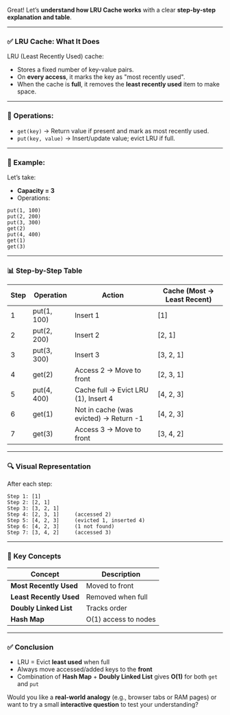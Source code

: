 Great! Let’s **understand how LRU Cache works** with a clear **step-by-step explanation and table**.

---

### ✅ LRU Cache: What It Does

LRU (Least Recently Used) cache:

* Stores a fixed number of key-value pairs.
* On **every access**, it marks the key as "most recently used".
* When the cache is **full**, it removes the **least recently used** item to make space.

---

### 🔁 Operations:

* `get(key)` → Return value if present and mark as most recently used.
* `put(key, value)` → Insert/update value; evict LRU if full.

---

### 🧪 Example:

Let’s take:

* **Capacity = 3**
* Operations:

```
put(1, 100)
put(2, 200)
put(3, 300)
get(2)
put(4, 400)
get(1)
get(3)
```

---

### 📊 Step-by-Step Table

| Step | Operation   | Action                                 | Cache (Most → Least Recent) |
| ---- | ----------- | -------------------------------------- | --------------------------- |
| 1    | put(1, 100) | Insert 1                               | \[1]                        |
| 2    | put(2, 200) | Insert 2                               | \[2, 1]                     |
| 3    | put(3, 300) | Insert 3                               | \[3, 2, 1]                  |
| 4    | get(2)      | Access 2 → Move to front               | \[2, 3, 1]                  |
| 5    | put(4, 400) | Cache full → Evict LRU (1), Insert 4   | \[4, 2, 3]                  |
| 6    | get(1)      | Not in cache (was evicted) → Return -1 | \[4, 2, 3]                  |
| 7    | get(3)      | Access 3 → Move to front               | \[3, 4, 2]                  |

---

### 🔍 Visual Representation

After each step:

```
Step 1: [1]
Step 2: [2, 1]
Step 3: [3, 2, 1]
Step 4: [2, 3, 1]     (accessed 2)
Step 5: [4, 2, 3]     (evicted 1, inserted 4)
Step 6: [4, 2, 3]     (1 not found)
Step 7: [3, 4, 2]     (accessed 3)
```

---

### 🧠 Key Concepts

| Concept                 | Description          |
| ----------------------- | -------------------- |
| **Most Recently Used**  | Moved to front       |
| **Least Recently Used** | Removed when full    |
| **Doubly Linked List**  | Tracks order         |
| **Hash Map**            | O(1) access to nodes |

---

### ✅ Conclusion

* LRU = Evict **least used** when full
* Always move accessed/added keys to the **front**
* Combination of **Hash Map** + **Doubly Linked List** gives **O(1)** for both `get` and `put`

Would you like a **real-world analogy** (e.g., browser tabs or RAM pages) or want to try a small **interactive question** to test your understanding?
